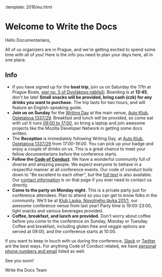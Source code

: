 :template: 2016/eu.html

# Welcome to Write the Docs

Hello Documentarians,

All of us organizers are in Prague, and we're getting excited to spend some time with all of you!
Here is the info you need to plan your days here,
all in one place. 

## Info

* If you have signed up for the **boat trip**, join us on Saturday the 17th at Prague Boats,
  [pier no. 5 of Dvořákovo nábřeží](https://goo.gl/maps/bqLP3VaytVo). Boarding is
  at **13:45**, don't be late! **Small snacks will be provided, bring cash (czk) for any drinks you want to purchase.** The trip lasts for two hours, and will feature an English-speaking guide.
* **Join us on Sunday** for the [Writing Day](https://www.writethedocs.org/conf/eu/2016/writingday/) at the main venue, [Auto Klub, Opletalova 1337/29](https://goo.gl/maps/FctuHxqXkr52). Breakfast and lunch will be provided, so come eat with us! It runs [*09:00 to 17:00*](https://www.writethedocs.org/conf/eu/2016/schedule/), so bring a laptop and join awesome projects like the Mozilla Developer Network in getting some docs written.
* The **Reception** is immediately following Writing Day, at [Auto Klub, Opletalova 1337/29](https://goo.gl/maps/FctuHxqXkr52) from *17:00-19:00*. You can pick up your badge and enjoy a couple of drinks on us. This is a great chance to meet your fellow documentarians before the conference starts.
* **Follow the [Code of Conduct](https://www.writethedocs.org/code-of-conduct/)**. We have a wonderful community full of diverse and amazing people. We expect everyone to behave in a respectful manner at all conference events. Our code of conduct boils down to "Be excellent to each other", but the [full text](https://www.writethedocs.org/code-of-conduct/) is also available. Our [contact information](http://www.writethedocs.org/code-of-conduct/#reporting-and-contact-information) is on that page if you ever need to contact us directly.
* **Come to the party on Monday night.** This is a private party just for conference attendees. Plan to attend so you can get to know folks in the community. We'll be at [Klub Lavka, Novotného lávka 201/1](https://goo.gl/maps/3k5XZQvkHZr), our awesome conference venue from last year! Party time is 19:00-23:00, light snacks and various beverages provided.
* **Coffee, breakfast, and lunch are provided.** Don't worry about coffee before you come to the conference on Sunday, Monday or Tuesday. Coffee and breakfast, including gluten free and veggie options are served at 09:00, and the conference starts at 10:00.

If you want to keep in touch with us during the conference,
[Slack](http://slack.writethedocs.org) or [Twitter](http://twitter.com/writethedocs) are the best ways.
For anything Code of Conduct related,
we have [personal phone numbers and email](https://www.writethedocs.org/code-of-conduct/#reporting-and-contact-information) listed as well.

See you soon!

Write the Docs Team
